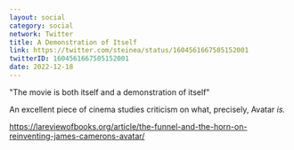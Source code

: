 ```yaml
---
layout: social
category: social
network: Twitter
title: A Demonstration of Itself
link: https://twitter.com/steinea/status/1604561667505152001
twitterID: 1604561667505152001
date: 2022-12-18
---
```


"The movie is both itself and a demonstration of itself"

An excellent piece of cinema studies criticism on what, precisely, Avatar *is.*

<https://lareviewofbooks.org/article/the-funnel-and-the-horn-on-reinventing-james-camerons-avatar/>
